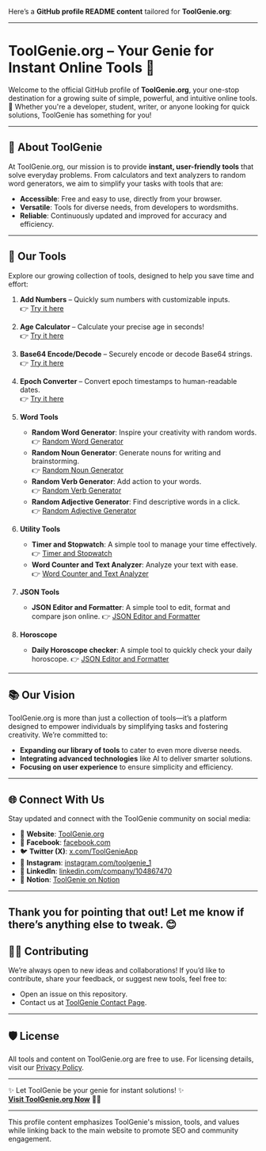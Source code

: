 Here’s a **GitHub profile README content** tailored for **ToolGenie.org**:

---

# **ToolGenie.org – Your Genie for Instant Online Tools 🧞**

Welcome to the official GitHub profile of **ToolGenie.org**, your one-stop destination for a growing suite of simple, powerful, and intuitive online tools. 🚀 Whether you're a developer, student, writer, or anyone looking for quick solutions, ToolGenie has something for you!  

---

## 🌟 **About ToolGenie**
At ToolGenie.org, our mission is to provide **instant, user-friendly tools** that solve everyday problems. From calculators and text analyzers to random word generators, we aim to simplify your tasks with tools that are:  
- **Accessible**: Free and easy to use, directly from your browser.  
- **Versatile**: Tools for diverse needs, from developers to wordsmiths.  
- **Reliable**: Continuously updated and improved for accuracy and efficiency.  

---

## 🔧 **Our Tools**
Explore our growing collection of tools, designed to help you save time and effort:

1. **Add Numbers** – Quickly sum numbers with customizable inputs.  
   👉 [Try it here](https://toolgenie.org/add-numbers)  

2. **Age Calculator** – Calculate your precise age in seconds!  
   👉 [Try it here](https://toolgenie.org/age-calculator)  

3. **Base64 Encode/Decode** – Securely encode or decode Base64 strings.  
   👉 [Try it here](https://toolgenie.org/base64-encode-decode)  

4. **Epoch Converter** – Convert epoch timestamps to human-readable dates.  
   👉 [Try it here](https://toolgenie.org/epoch-converter)  

5. **Word Tools**  
   - **Random Word Generator**: Inspire your creativity with random words.  
     👉 [Random Word Generator](https://toolgenie.org/random-word-generator)  
   - **Random Noun Generator**: Generate nouns for writing and brainstorming.  
     👉 [Random Noun Generator](https://toolgenie.org/random-noun-generator)  
   - **Random Verb Generator**: Add action to your words.  
     👉 [Random Verb Generator](https://toolgenie.org/random-verb-generator)  
   - **Random Adjective Generator**: Find descriptive words in a click.  
     👉 [Random Adjective Generator](https://toolgenie.org/random-adjective-generator)  

6. **Utility Tools**  
   - **Timer and Stopwatch**: A simple tool to manage your time effectively.  
     👉 [Timer and Stopwatch](https://toolgenie.org/timer-and-stopwatch)  
   - **Word Counter and Text Analyzer**: Analyze your text with ease.  
     👉 [Word Counter and Text Analyzer](https://toolgenie.org/word-counter-and-text-analyzer)

7. **JSON Tools**
   - **JSON Editor and Formatter**: A simple tool to edit, format and compare json online.
     👉 [JSON Editor and Formatter](https://toolgenie.org/json-editor)

8. **Horoscope**
   - **Daily Horoscope checker**: A simple tool to quickly check your daily horoscope.
     👉 [JSON Editor and Formatter](https://toolgenie.org/horoscope)

---

## 📚 **Our Vision**
ToolGenie.org is more than just a collection of tools—it’s a platform designed to empower individuals by simplifying tasks and fostering creativity. We’re committed to:  
- **Expanding our library of tools** to cater to even more diverse needs.  
- **Integrating advanced technologies** like AI to deliver smarter solutions.  
- **Focusing on user experience** to ensure simplicity and efficiency.

---

## 🌐 **Connect With Us**  
Stay updated and connect with the ToolGenie community on social media:  
- 🌟 **Website**: [ToolGenie.org](https://toolgenie.org)  
- 💬 **Facebook**: [facebook.com](https://www.facebook.com/profile.php?id=61567064205784)  
- 🐦 **Twitter (X)**: [x.com/ToolGenieApp](https://x.com/ToolGenieApp)  
- 📸 **Instagram**: [instagram.com/toolgenie_1](https://www.instagram.com/toolgenie_1/)  
- 👔 **LinkedIn**: [linkedin.com/company/104867470](https://www.linkedin.com/company/104867470)  
- 📘 **Notion**: [ToolGenie on Notion](https://seemly-play-6fa.notion.site/ToolGenie-Your-Genie-for-Instant-Online-Tools-13f55689872380b1ac88ddca8caf5)  

---

Thank you for pointing that out! Let me know if there’s anything else to tweak. 😊
---

## 👩‍💻 **Contributing**
We’re always open to new ideas and collaborations! If you’d like to contribute, share your feedback, or suggest new tools, feel free to:  
- Open an issue on this repository.  
- Contact us at [ToolGenie Contact Page](https://toolgenie.org/contact-us).  

---

## 🛡️ **License**
All tools and content on ToolGenie.org are free to use. For licensing details, visit our [Privacy Policy](https://toolgenie.org/privacy-policy).  

---

✨ Let ToolGenie be your genie for instant solutions! ✨  
**[Visit ToolGenie.org Now](https://toolgenie.org)** 🧞‍♂️  

--- 

This profile content emphasizes ToolGenie's mission, tools, and values while linking back to the main website to promote SEO and community engagement.
